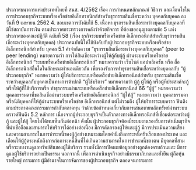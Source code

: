 ประกาศธนาคารแห่งประเทศไทยที่ สนส. 4/2562 เรื่อง การกำหนดหลักเกณฑ์ วิธีการ
และเงื่อนไขในการประกอบธุรกิจระบบหรือเครือข่ายอิเล็กทรอนิกส์สำหรับธุรกรรมสินเชื่อระหว่าง
บุคคลกับบุคคล ลงวันที่ 9 เมษายน 2562
4. ขอบเขตการบังคับใช้
5. เนื้อหา
ธุรกรรมสินเชื่อระหว่างบุคคลกับบุคคลที่มิใช่สถาบันการเงิน ตามประกาศกระทรวงการคลังว่าด้วยกิจการ
ที่ต้องขออนุญาตตามข้อ 5 แห่งประกาศของคณะปฏิวัติ ฉบับที่ 58 (เรื่อง ธุรกิจระบบหรือเครือข่าย
อิเล็กทรอนิกส์สําหรับธุรกรรมสินเชื่อระหว่างบุคคลกับบุคคล)
ประกาศฉบับนี้ให้ใช้บังคับกับผู้ประกอบธุรกิจระบบหรือเครือข่ายอิเล็กทรอนิกส์สำหรับ
บุคคล
5.1 คำจำกัดความ
“ธุรกรรมสินเชื่อระหว่างบุคคลกับบุคคล” (peer to peer lending) หมายความว่า
การให้สินเชื่อระหว่างผู้ให้กู้กับผู้กู้ ผ่านระบบหรือเครือข่ายอิเล็กทรอนิกส์
“ระบบหรือเครือข่ายอิเล็กทรอนิกส์” หมายความว่า เว็บไซต์ แอปพลิเคชัน หรือ
สื่ออิเล็กทรอนิกส์อื่นใดในลักษณะทำนองเดียวกัน เพื่อรองรับการทำธุรกรรมสินเชื่อระหว่างบุคคลกับ
“ผู้ประกอบธุรกิจ” หมายความว่า ผู้ให้บริการระบบหรือเครือข่ายอิเล็กทรอนิกส์สำหรับ
ธุรกรรมสินเชื่อระหว่างบุคคลกับบุคคลเป็นทางการค้าปกติ
“ผู้ใช้บริการ” หมายความว่า ผู้กู้ ผู้ให้กู้ หรือผู้ที่ประสงค์จะกู้หรือให้กู้ที่ใช้บริการหรือ
ทำธุรกรรมผ่านระบบหรือเครือข่ายอิเล็กทรอนิกส์
66
“ผู้กู้” หมายความว่า บุคคลธรรมดาที่ขอสินเชื่อผ่านระบบหรือเครือข่ายอิเล็กทรอนิกส์
“ผู้ให้กู้” หมายความว่า บุคคลธรรมดาหรือนิติบุคคลที่ให้กู้ผ่านระบบหรือเครือข่าย
อิเล็กทรอนิกส์ แต่ไม่รวมถึง ผู้ให้บริการระบบคราว ฟันติง ตามประกาศคณะกรรมการกำกับตลาดทุน
ว่าด้วยข้อกําหนดเกี่ยวกับการเสนอขายหลักทรัพย์ผ่านระบบคราวด์ฟันดึง
5.2 หลักการ
เนื่องจากผู้ประกอบธุรกิจเป็นตัวกลางทางอิเล็กทรอนิกส์ที่เชื่อมต่อระหว่างผู้กู้
และผู้ให้กู้ โดยไม่ได้พบเห็นกันต่อหน้า ดังนั้น ผู้ประกอบธุรกิจต้องมีระบบงานรองรับการดำเนินธุรกิจ
ที่น่าเชื่อถือและสามารถให้บริการได้อย่างต่อเนื่อง มีการคัดกรองผู้ให้และผู้กู้ มีการประเมินความเสี่ยง
และความสามารถในการชำระหนี้ของผู้กู้อย่างเหมาะสมโดยคำนึงถึงภาระหนี้ครัวเรือนของประเทศ
และเตือนให้ผู้กู้ตระหนักถึงการก่อภาระหนี้สินที่ไม่เกินความสามารถในการชำระหนี้ของตน มีบุคคลที่สาม
หรือระบบงานดูแลทรัพย์สินของผู้ใช้บริการ รวมทั้งมีการเปิดเผยข้อมูลอย่างถูกต้องครบถ้วนและ
มีการดูแลผู้ใช้บริการอย่างเป็นธรรม นอกจากนี้ เพื่อการดำเนินธุรกิจอย่างมีธรรมาภิบาลและยั่งยืน
ผู้ถือหุ้นรายใหญ่ กรรมการ ผู้มีอำนาจในการจัดการของผู้ประกอบธุรกิจ ตลอดจนกรรมการ
